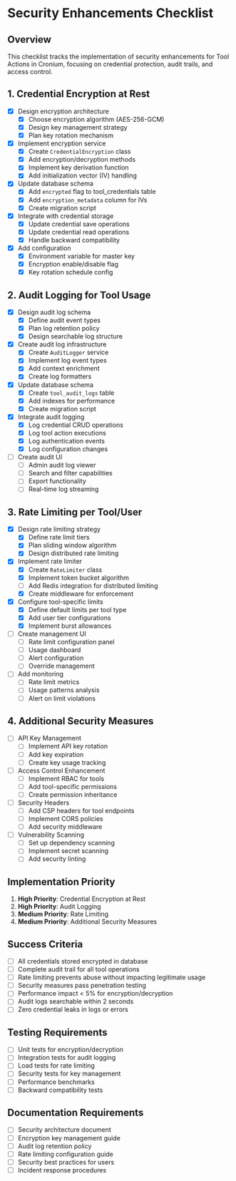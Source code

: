 # Security Enhancements Checklist

## Overview

This checklist tracks the implementation of security enhancements for Tool Actions in Cronium, focusing on credential protection, audit trails, and access control.

## 1. Credential Encryption at Rest

- [x] Design encryption architecture
  - [x] Choose encryption algorithm (AES-256-GCM)
  - [x] Design key management strategy
  - [x] Plan key rotation mechanism
- [x] Implement encryption service
  - [x] Create `CredentialEncryption` class
  - [x] Add encryption/decryption methods
  - [x] Implement key derivation function
  - [x] Add initialization vector (IV) handling
- [x] Update database schema
  - [x] Add `encrypted` flag to tool_credentials table
  - [x] Add `encryption_metadata` column for IVs
  - [x] Create migration script
- [x] Integrate with credential storage
  - [x] Update credential save operations
  - [x] Update credential read operations
  - [x] Handle backward compatibility
- [x] Add configuration
  - [x] Environment variable for master key
  - [x] Encryption enable/disable flag
  - [x] Key rotation schedule config

## 2. Audit Logging for Tool Usage

- [x] Design audit log schema
  - [x] Define audit event types
  - [x] Plan log retention policy
  - [x] Design searchable log structure
- [x] Create audit log infrastructure
  - [x] Create `AuditLogger` service
  - [x] Implement log event types
  - [x] Add context enrichment
  - [x] Create log formatters
- [x] Update database schema
  - [x] Create `tool_audit_logs` table
  - [x] Add indexes for performance
  - [x] Create migration script
- [x] Integrate audit logging
  - [x] Log credential CRUD operations
  - [x] Log tool action executions
  - [x] Log authentication events
  - [x] Log configuration changes
- [ ] Create audit UI
  - [ ] Admin audit log viewer
  - [ ] Search and filter capabilities
  - [ ] Export functionality
  - [ ] Real-time log streaming

## 3. Rate Limiting per Tool/User

- [x] Design rate limiting strategy
  - [x] Define rate limit tiers
  - [x] Plan sliding window algorithm
  - [x] Design distributed rate limiting
- [x] Implement rate limiter
  - [x] Create `RateLimiter` class
  - [x] Implement token bucket algorithm
  - [ ] Add Redis integration for distributed limiting
  - [x] Create middleware for enforcement
- [x] Configure tool-specific limits
  - [x] Define default limits per tool type
  - [x] Add user tier configurations
  - [x] Implement burst allowances
- [ ] Create management UI
  - [ ] Rate limit configuration panel
  - [ ] Usage dashboard
  - [ ] Alert configuration
  - [ ] Override management
- [ ] Add monitoring
  - [ ] Rate limit metrics
  - [ ] Usage patterns analysis
  - [ ] Alert on limit violations

## 4. Additional Security Measures

- [ ] API Key Management
  - [ ] Implement API key rotation
  - [ ] Add key expiration
  - [ ] Create key usage tracking
- [ ] Access Control Enhancement
  - [ ] Implement RBAC for tools
  - [ ] Add tool-specific permissions
  - [ ] Create permission inheritance
- [ ] Security Headers
  - [ ] Add CSP headers for tool endpoints
  - [ ] Implement CORS policies
  - [ ] Add security middleware
- [ ] Vulnerability Scanning
  - [ ] Set up dependency scanning
  - [ ] Implement secret scanning
  - [ ] Add security linting

## Implementation Priority

1. **High Priority**: Credential Encryption at Rest
2. **High Priority**: Audit Logging
3. **Medium Priority**: Rate Limiting
4. **Medium Priority**: Additional Security Measures

## Success Criteria

- [ ] All credentials stored encrypted in database
- [ ] Complete audit trail for all tool operations
- [ ] Rate limiting prevents abuse without impacting legitimate usage
- [ ] Security measures pass penetration testing
- [ ] Performance impact < 5% for encryption/decryption
- [ ] Audit logs searchable within 2 seconds
- [ ] Zero credential leaks in logs or errors

## Testing Requirements

- [ ] Unit tests for encryption/decryption
- [ ] Integration tests for audit logging
- [ ] Load tests for rate limiting
- [ ] Security tests for key management
- [ ] Performance benchmarks
- [ ] Backward compatibility tests

## Documentation Requirements

- [ ] Security architecture document
- [ ] Encryption key management guide
- [ ] Audit log retention policy
- [ ] Rate limiting configuration guide
- [ ] Security best practices for users
- [ ] Incident response procedures
